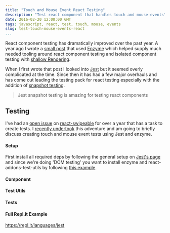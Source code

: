 ```yaml
---
title: "Touch and Mouse Event React Testing"
description: "Test react component that handles touch and mouse events"
date: 2016-02-20 12:00:00 GMT
tags: javascript, react, test, touch, mouse, events
slug: test-touch-mouse-events-react
...
```


React component testing has dramatically improved over the past year. A year ago I wrote a [small post](http://www.hartzis.me/react-testing/) that used [Enzyme](https://github.com/airbnb/enzyme) which helped supply much needed tooling around react component testing and isolated component testing with [shallow Rendering](https://facebook.github.io/react/docs/test-utils.html#shallow-rendering).

When I first wrote that post I looked into [Jest](https://facebook.github.io/jest/) but it seemed overly complicated at the time. Since then it has had a few major overhauls and has come out leading the testing pack for react testing especially with the addition of [snapshot testing](https://facebook.github.io/jest/docs/tutorial-react.html#snapshot-testing).

> Jest snapshot testing is amazing for testing react components

## Testing

I've had an [open issue](https://github.com/dogfessional/react-swipeable/issues/18) on [react-swipeable](https://github.com/dogfessional/react-swipeable/) for over a year that has a task to create tests. I [recently undertook](https://github.com/dogfessional/react-swipeable/pull/59) this adventure and am going to briefly discuss creating touch and mouse event tests using Jest and enzyme.

#### Setup

First install all required deps by following the general setup on [Jest's page](https://facebook.github.io/jest/docs/tutorial-react.html) and since we're doing 'DOM testing' you want to install enzyme and react-addons-test-utils by following [this example](https://facebook.github.io/jest/docs/tutorial-react.html#dom-testing).

#### Component

#### Test Utils

#### Tests

#### Full Repl.it Example

https://repl.it/languages/jest
